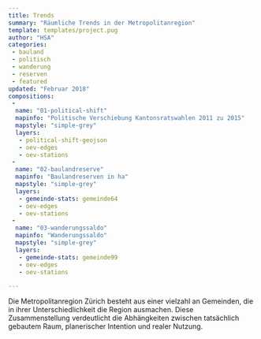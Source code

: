 ```yaml
---
title: Trends
summary: "Räumliche Trends in der Metropolitanregion"
template: templates/project.pug
author: "HSA"
categories:
 - bauland
 - politisch
 - wanderung
 - reserven
 - featured
updated: "Februar 2018"
compositions:
 -
  name: "01-political-shift"
  mapinfo: "Politische Verschiebung Kantonsratswahlen 2011 zu 2015"
  mapstyle: "simple-grey"
  layers:
   - political-shift-geojson
   - oev-edges
   - oev-stations
 -
  name: "02-baulandreserve"
  mapinfo: "Baulandreserven in ha"
  mapstyle: "simple-grey"
  layers:
   - gemeinde-stats: gemeinde64
   - oev-edges
   - oev-stations
 -
  name: "03-wanderungssaldo"
  mapinfo: "Wanderungssaldo"
  mapstyle: "simple-grey"
  layers:
   - gemeinde-stats: gemeinde99
   - oev-edges
   - oev-stations

---
```


Die Metropolitanregion Zürich besteht aus einer vielzahl an Gemeinden, die in ihrer Unterschiedlichkeit die Region ausmachen. Diese Zusammenstellung verdeutlicht die Abhängkeiten zwischen tatsächlich gebautem Raum, planerischer Intention und realer Nutzung.
